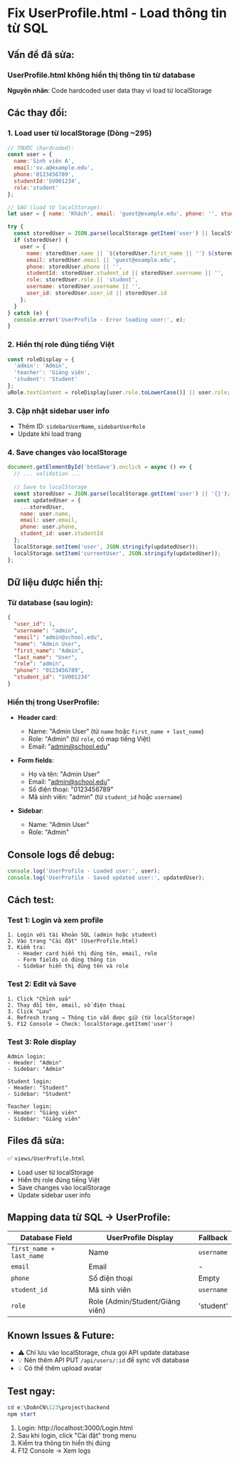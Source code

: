 # Fix UserProfile.html - Load thông tin từ SQL

## Vấn đề đã sửa:

### UserProfile.html không hiển thị thông tin từ database

**Nguyên nhân**: Code hardcoded user data thay vì load từ localStorage

## Các thay đổi:

### 1. Load user từ localStorage (Dòng ~295)
```javascript
// TRƯỚC (hardcoded):
const user = { 
  name:'Sinh viên A', 
  email:'sv.a@example.edu', 
  phone:'0123456789', 
  studentId:'SV001234', 
  role:'student' 
};

// SAU (load từ localStorage):
let user = { name: 'Khách', email: 'guest@example.edu', phone: '', studentId: '', role: 'student' };

try {
  const storedUser = JSON.parse(localStorage.getItem('user') || localStorage.getItem('currentUser') || 'null');
  if (storedUser) {
    user = {
      name: storedUser.name || `${storedUser.first_name || ''} ${storedUser.last_name || ''}`.trim() || storedUser.username || 'Khách',
      email: storedUser.email || 'guest@example.edu',
      phone: storedUser.phone || '',
      studentId: storedUser.student_id || storedUser.username || '',
      role: storedUser.role || 'student',
      username: storedUser.username || '',
      user_id: storedUser.user_id || storedUser.id
    };
  }
} catch (e) {
  console.error('UserProfile - Error loading user:', e);
}
```

### 2. Hiển thị role đúng tiếng Việt
```javascript
const roleDisplay = {
  'admin': 'Admin',
  'teacher': 'Giảng viên', 
  'student': 'Student'
};
uRole.textContent = roleDisplay[user.role.toLowerCase()] || user.role;
```

### 3. Cập nhật sidebar user info
- Thêm ID: `sidebarUserName`, `sidebarUserRole`
- Update khi load trang

### 4. Save changes vào localStorage
```javascript
document.getElementById('btnSave').onclick = async () => { 
  // ... validation ...
  
  // Save to localStorage
  const storedUser = JSON.parse(localStorage.getItem('user') || '{}');
  const updatedUser = {
    ...storedUser,
    name: user.name,
    email: user.email,
    phone: user.phone,
    student_id: user.studentId
  };
  localStorage.setItem('user', JSON.stringify(updatedUser));
  localStorage.setItem('currentUser', JSON.stringify(updatedUser));
};
```

## Dữ liệu được hiển thị:

### Từ database (sau login):
```json
{
  "user_id": 1,
  "username": "admin",
  "email": "admin@school.edu",
  "name": "Admin User",
  "first_name": "Admin",
  "last_name": "User",
  "role": "admin",
  "phone": "0123456789",
  "student_id": "SV001234"
}
```

### Hiển thị trong UserProfile:
- **Header card**: 
  - Name: "Admin User" (từ `name` hoặc `first_name + last_name`)
  - Role: "Admin" (từ `role`, có map tiếng Việt)
  - Email: "admin@school.edu"

- **Form fields**:
  - Họ và tên: "Admin User"
  - Email: "admin@school.edu"
  - Số điện thoại: "0123456789"
  - Mã sinh viên: "admin" (từ `student_id` hoặc `username`)

- **Sidebar**:
  - Name: "Admin User"
  - Role: "Admin"

## Console logs để debug:

```javascript
console.log('UserProfile - Loaded user:', user);
console.log('UserProfile - Saved updated user:', updatedUser);
```

## Cách test:

### Test 1: Login và xem profile
```
1. Login với tài khoản SQL (admin hoặc student)
2. Vào trang "Cài đặt" (UserProfile.html)
3. Kiểm tra:
   - Header card hiển thị đúng tên, email, role
   - Form fields có đúng thông tin
   - Sidebar hiển thị đúng tên và role
```

### Test 2: Edit và Save
```
1. Click "Chỉnh sửa"
2. Thay đổi tên, email, số điện thoại
3. Click "Lưu"
4. Refresh trang → Thông tin vẫn được giữ (từ localStorage)
5. F12 Console → Check: localStorage.getItem('user')
```

### Test 3: Role display
```
Admin login:
- Header: "Admin"
- Sidebar: "Admin"

Student login:
- Header: "Student"
- Sidebar: "Student"

Teacher login:
- Header: "Giảng viên"
- Sidebar: "Giảng viên"
```

## Files đã sửa:

✅ `views/UserProfile.html`
  - Load user từ localStorage
  - Hiển thị role đúng tiếng Việt
  - Save changes vào localStorage
  - Update sidebar user info

## Mapping data từ SQL → UserProfile:

| Database Field | UserProfile Display | Fallback |
|---------------|-------------------|----------|
| `first_name + last_name` | Name | `username` |
| `email` | Email | - |
| `phone` | Số điện thoại | Empty |
| `student_id` | Mã sinh viên | `username` |
| `role` | Role (Admin/Student/Giảng viên) | 'student' |

## Known Issues & Future:

- ⚠️ Chỉ lưu vào localStorage, chưa gọi API update database
- 💡 Nên thêm API PUT `/api/users/:id` để sync với database
- 💡 Có thể thêm upload avatar

## Test ngay:

```powershell
cd e:\DoAnCN\123\project\backend
npm start
```

1. Login: http://localhost:3000/Login.html
2. Sau khi login, click "Cài đặt" trong menu
3. Kiểm tra thông tin hiển thị đúng
4. F12 Console → Xem logs
